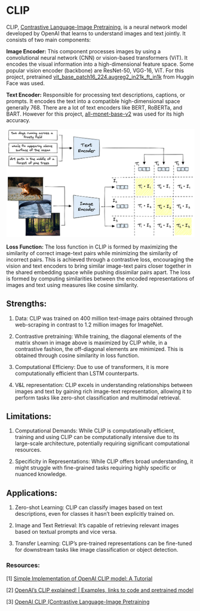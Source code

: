 # CLIP

CLIP, [Contrastive Language-Image Pretraining](https://openai.com/research/clip/), is a neural network model developed by OpenAI that learns to understand images and text jointly. It consists of two main components:

**Image Encoder:** This component processes images by using a convolutional neural network (CNN) or vision-based transformers (ViT). It encodes the visual information into a high-dimensional feature space. Some popular vision encoder (backbone) are ResNet-50, VGG-16, ViT. For this project, pretrained [vit_base_patch16_224.augreg2_in21k_ft_in1k](https://huggingface.co/timm/vit_base_patch16_224.augreg2_in21k_ft_in1k) from Huggin Face was used.

**Text Encoder:** Responsible for processing text descriptions, captions, or prompts. It encodes the text into a compatible high-dimensional space generally 768. There are a lot of text encoders like BERT, RoBERTa, and BART. However for this project, [all-mpnet-base-v2](https://huggingface.co/sentence-transformers/all-mpnet-base-v2) was used for its high accuracy.

![CLIP Architecture](assets/clip-architecture.png)

**Loss Function:**
The loss function in CLIP is formed by maximizing the similarity of correct image-text pairs while minimizing the similarity of incorrect pairs. This is achieved through a contrastive loss, encouraging the vision and text encoders to bring similar image-text pairs closer together in the shared embedding space while pushing dissimilar pairs apart. The loss is formed by computing similarities between the encoded representations of images and text using measures like cosine similarity.


## Strengths:

1. Data: CLIP was trained on 400 million text-image pairs obtained through web-scraping in contrast to 1.2 million images for ImageNet.

2. Contrastive pretraining: While training, the diagonal elements of the matrix shown in image above is maximized by CLIP while, in a contrastive fashion, the off-diagonal elements are minimized. This is obtained through cosine similarity in loss function.

3. Computational Efficieny: Due to use of transformers, it is more computationally efficient than LSTM counterparts.

4. V&L representation: CLIP excels in understanding relationships between images and text by gaining rich image-text representation, allowing it to perform tasks like zero-shot classification and multimodal retrieval.

## Limitations:

1. Computational Demands: While CLIP is computationally efficient, training and using CLIP can be computationally intensive due to its large-scale architecture, potentially requiring significant computational resources.

2. Specificity in Representations: While CLIP offers broad understanding, it might struggle with fine-grained tasks requiring highly specific or nuanced knowledge.

## Applications:

1. Zero-shot Learning: CLIP can classify images based on text descriptions, even for classes it hasn’t been explicitly trained on.

2. Image and Text Retrieval: It’s capable of retrieving relevant images based on textual prompts and vice versa.

3. Transfer Learning: CLIP’s pre-trained representations can be fine-tuned for downstream tasks like image classification or object detection.

### Resources:

[1] [Simple Implementation of OpenAI CLIP model: A Tutorial](https://towardsdatascience.com/simple-implementation-of-openai-clip-model-a-tutorial-ace6ff01d9f2)

[2] [OpenAI’s CLIP explained! | Examples, links to code and pretrained model](https://www.youtube.com/watch?v=dh8Rxhf7cLU)

[3] [OpenAI CLIP (Contrastive Language-Image Pretraining](https://github.com/R4j4n/OpenAI-CLIP-in-PyTorch)